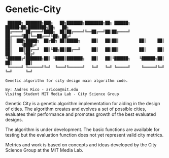 # Genetic-City

```
 ██████╗ ███████╗███╗   ██╗███████╗████████╗██╗ ██████╗     ██████╗██╗████████╗██╗   ██╗
██╔════╝ ██╔════╝████╗  ██║██╔════╝╚══██╔══╝██║██╔════╝    ██╔════╝██║╚══██╔══╝╚██╗ ██╔╝
██║  ███╗█████╗  ██╔██╗ ██║█████╗     ██║   ██║██║         ██║     ██║   ██║    ╚████╔╝
██║   ██║██╔══╝  ██║╚██╗██║██╔══╝     ██║   ██║██║         ██║     ██║   ██║     ╚██╔╝
╚██████╔╝███████╗██║ ╚████║███████╗   ██║   ██║╚██████╗    ╚██████╗██║   ██║      ██║
 ╚═════╝ ╚══════╝╚═╝  ╚═══╝╚══════╝   ╚═╝   ╚═╝ ╚═════╝     ╚═════╝╚═╝   ╚═╝      ╚═╝

Genetic algorithm for city design main algorithm code.

By: Andres Rico - aricom@mit.edu
Visitng Student MIT Media Lab - City Science Group
```                                                                                     


Genetic City is a genetic algorithm implementation for aiding in the design of cities. The algorithm creates and evolves a set of possible cities, evaluates their performance and promotes growth of the best evaluated designs. 

The algorithm is under development. The basic functions are available for testing but the evaluation function does not yet represent valid city metrics. 

Metrics and work is based on concepts and ideas developed by the City Science Group at the MIT Media Lab. 
